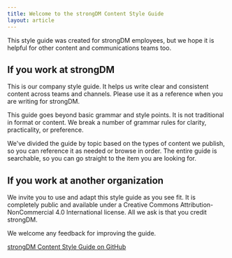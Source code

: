 ```yaml
---
title: Welcome to the strongDM Content Style Guide
layout: article
---
```


This style guide was created for strongDM employees, but we hope it is helpful for other content and communications teams too.

## If you work at strongDM

This is our company style guide. It helps us write clear and consistent content across teams and channels. Please use it as a reference when you are writing for strongDM.

This guide goes beyond basic grammar and style points. It is not traditional in format or content. We break a number of grammar rules for clarity, practicality, or preference.

We've divided the guide by topic based on the types of content we publish, so you can reference it as needed or browse in order. The entire guide is searchable, so you can go straight to the item you are looking for.

## If you work at another organization

We invite you to use and adapt this style guide as you see fit. It is completely public and available under a Creative Commons Attribution-NonCommercial 4.0 International license. All we ask is that you credit strongDM.

We welcome any feedback for improving the guide.

[strongDM Content Style Guide on GitHub](https://github.com/strongDM/content-style-guide)
